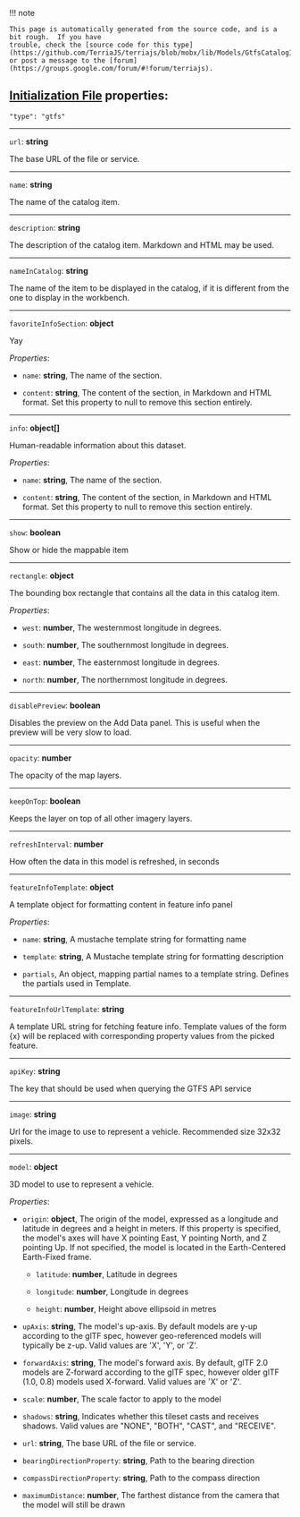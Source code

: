 !!! note    This page is automatically generated from the source code, and is a bit rough.  If you have    trouble, check the [source code for this type](https://github.com/TerriaJS/terriajs/blob/mobx/lib/Models/GtfsCatalogItem.ts) or post a message to the [forum](https://groups.google.com/forum/#!forum/terriajs).## [Initialization File](../../customizing/initialization-files.md) properties:`"type": "gtfs"`-----`url`: **string**The base URL of the file or service.-----`name`: **string**The name of the catalog item.-----`description`: **string**The description of the catalog item. Markdown and HTML may be used.-----`nameInCatalog`: **string**The name of the item to be displayed in the catalog, if it is different from the one to display in the workbench.-----`favoriteInfoSection`: **object**Yay_Properties_:* `name`: **string**, The name of the section.* `content`: **string**, The content of the section, in Markdown and HTML format. Set this property to null to remove this section entirely.-----`info`: **object[]**Human-readable information about this dataset._Properties_:* `name`: **string**, The name of the section.* `content`: **string**, The content of the section, in Markdown and HTML format. Set this property to null to remove this section entirely.-----`show`: **boolean**Show or hide the mappable item-----`rectangle`: **object**The bounding box rectangle that contains all the data in this catalog item._Properties_:* `west`: **number**, The westernmost longitude in degrees.* `south`: **number**, The southernmost longitude in degrees.* `east`: **number**, The easternmost longitude in degrees.* `north`: **number**, The northernmost longitude in degrees.-----`disablePreview`: **boolean**Disables the preview on the Add Data panel. This is useful when the preview will be very slow to load.-----`opacity`: **number**The opacity of the map layers.-----`keepOnTop`: **boolean**Keeps the layer on top of all other imagery layers.-----`refreshInterval`: **number**How often the data in this model is refreshed, in seconds-----`featureInfoTemplate`: **object**A template object for formatting content in feature info panel_Properties_:* `name`: **string**, A mustache template string for formatting name* `template`: **string**, A Mustache template string for formatting description* `partials`, An object, mapping partial names to a template string. Defines the partials used in Template.-----`featureInfoUrlTemplate`: **string**A template URL string for fetching feature info. Template values of the form {x} will be replaced with corresponding property values from the picked feature.-----`apiKey`: **string**The key that should be used when querying the GTFS API service-----`image`: **string**Url for the image to use to represent a vehicle. Recommended size 32x32 pixels.-----`model`: **object**3D model to use to represent a vehicle._Properties_:* `origin`: **object**, The origin of the model, expressed as a longitude and latitude in degrees and a height in meters. If this property is specified, the model's axes will have X pointing East, Y pointing North, and Z pointing Up. If not specified, the model is located in the Earth-Centered Earth-Fixed frame.    * `latitude`: **number**, Latitude in degrees    * `longitude`: **number**, Longitude in degrees    * `height`: **number**, Height above ellipsoid in metres* `upAxis`: **string**, The model's up-axis. By default models are y-up according to the glTF spec, however geo-referenced models will typically be z-up. Valid values are 'X', 'Y', or 'Z'.* `forwardAxis`: **string**, The model's forward axis. By default, glTF 2.0 models are Z-forward according to the glTF spec, however older glTF (1.0, 0.8) models used X-forward. Valid values are 'X' or 'Z'.* `scale`: **number**, The scale factor to apply to the model* `shadows`: **string**, Indicates whether this tileset casts and receives shadows. Valid values are "NONE", "BOTH", "CAST", and "RECEIVE".* `url`: **string**, The base URL of the file or service.* `bearingDirectionProperty`: **string**, Path to the bearing direction* `compassDirectionProperty`: **string**, Path to the compass direction* `maximumDistance`: **number**, The farthest distance from the camera that the model will still be drawn